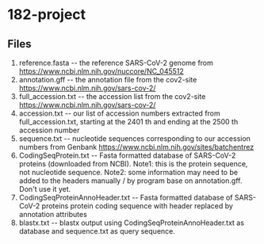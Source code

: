 # 182-project
## Files
1. reference.fasta -- the reference SARS-CoV-2 genome from https://www.ncbi.nlm.nih.gov/nuccore/NC_045512
2. annotation.gff -- the annotation file from the cov2-site https://www.ncbi.nlm.nih.gov/sars-cov-2/
3. full_accession.txt -- the accession list from the cov2-site https://www.ncbi.nlm.nih.gov/sars-cov-2/
4. accession.txt -- our list of accession numbers extracted from full_accession.txt, starting at the 2401 th and ending at the 2500 th accession number
5. sequence.txt -- nucleotide sequences corresponding to our accession numbers from Genbank https://www.ncbi.nlm.nih.gov/sites/batchentrez
6. CodingSeqProtein.txt -- Fasta formatted database of SARS-CoV-2 proteins (downloaded from NCBI). Note1: this is the protein sequence, not nucleotide sequence. Note2: some information may need to be added to the headers manually / by program base on annotation.gff. Don't use it yet.
7. CodingSeqProteinAnnoHeader.txt -- Fasta formatted database of SARS-CoV-2 proteins protein coding sequence with header replaced by annotation attributes
8. blastx.txt -- blastx output using CodingSeqProteinAnnoHeader.txt as database and sequence.txt as query sequence.
